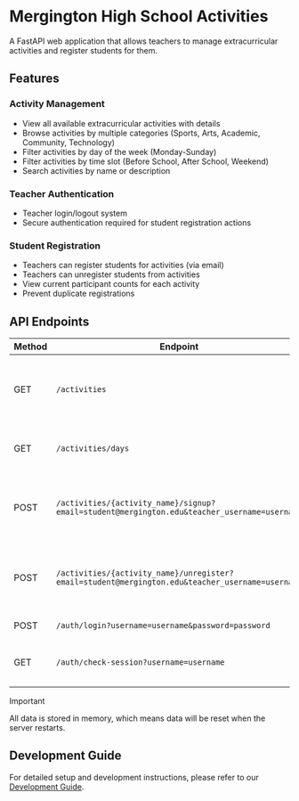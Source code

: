 # Mergington High School Activities

A FastAPI web application that allows teachers to manage extracurricular activities and register students for them.

## Features

### Activity Management
- View all available extracurricular activities with details
- Browse activities by multiple categories (Sports, Arts, Academic, Community, Technology)
- Filter activities by day of the week (Monday-Sunday)
- Filter activities by time slot (Before School, After School, Weekend)
- Search activities by name or description

### Teacher Authentication
- Teacher login/logout system
- Secure authentication required for student registration actions

### Student Registration
- Teachers can register students for activities (via email)
- Teachers can unregister students from activities
- View current participant counts for each activity
- Prevent duplicate registrations

## API Endpoints

| Method | Endpoint                                                          | Description                                                         |
| ------ | ----------------------------------------------------------------- | ------------------------------------------------------------------- |
| GET    | `/activities`                                                     | Get all activities with optional filters (day, start_time, end_time) |
| GET    | `/activities/days`                                                | Get list of all days that have activities scheduled                 |
| POST   | `/activities/{activity_name}/signup?email=student@mergington.edu&teacher_username=username` | Sign up a student for an activity (requires teacher authentication) |
| POST   | `/activities/{activity_name}/unregister?email=student@mergington.edu&teacher_username=username` | Remove a student from an activity (requires teacher authentication) |
| POST   | `/auth/login?username=username&password=password`                 | Login as a teacher                                                  |
| GET    | `/auth/check-session?username=username`                           | Check if a teacher session is valid                                 |

> [!IMPORTANT]
> All data is stored in memory, which means data will be reset when the server restarts.

## Development Guide

For detailed setup and development instructions, please refer to our [Development Guide](../docs/how-to-develop.md).
